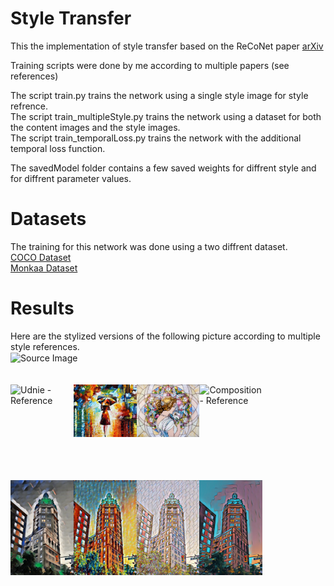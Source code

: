 # Style Transfer
This the implementation of style transfer based on the ReCoNet paper [arXiv](https://arxiv.org/abs/1807.01197)

Training scripts were done by me according to multiple papers (see references)

The script train.py trains the network using a single style image for style refrence.  
The script train_multipleStyle.py trains the network using a dataset for both the content images and the style images.  
The script train_temporalLoss.py trains the network with the additional temporal loss function.  

The savedModel folder contains a few saved weights for diffrent style and for diffrent parameter values.

# Datasets
The training for this network was done using a two diffrent dataset.  
[COCO Dataset](http://cocodataset.org/#home)  
[Monkaa Dataset](https://lmb.informatik.uni-freiburg.de/resources/datasets/SceneFlowDatasets.en.html)

# Results
Here are the stylized versions of the following picture according to multiple style references.  
<img align="center" src="https://drscdn.500px.org/photo/215045239/q%3D80_m%3D1500/v2?user_id=13128095&webp=true&sig=3d293889b1d59822df2d8fb38072bffdf5feddac4ecc426845aa4d33f5b7fd38" alt="Source Image" width="25%">  
<br/><br/>
<img align="left" src="models/style/udnie.jpg" alt="Udnie - Reference" width="20%">
<img align="left" src="models/style/color.jpg" alt="Rain - Reference" width="20%">
<img align="left" src="models/style/mosaic.jpg" alt="Mosaic - Reference" width="20%">
<img align="left" src="models/style/composition.jpg" alt="Composition - Reference" width="20%">  
<br/><br/><br/><br/><br/>
<br/><br/><br/>
<img align="left" src="Results/Udnie_stylized.png" alt="Udnie - Reference" width="20%">
<img align="left" src="Results/Colors_stylized.png" alt="Colors - Reference" width="20%">
<img align="left" src="Results/Mosaic_stylized.png" alt="Mosaic - Reference" width="20%">
<img align="left" src="Results/Composition_stylized.png" alt="Composition - Reference" width="20%">



